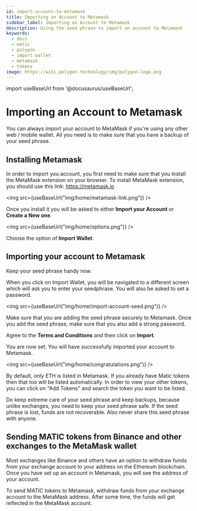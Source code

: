 ```yaml
---
id: import-account-to-metamask
title: Importing an Account to Metamask
sidebar_label: Importing an Account to Metamask
description: Using the seed phrase to import an account to Metamask
keywords:
  - docs
  - matic
  - polygon
  - import wallet
  - metamask
  - tokens
image: https://wiki.polygon.technology/img/polygon-logo.png
---
```

import useBaseUrl from '@docusaurus/useBaseUrl';

# Importing an Account to Metamask

You can always import your account to MetaMask if you're using any other web / mobile wallet. All you need is to make sure that you have a backup of your seed phrase.

## Installing Metamask

In order to import you account, you first need to make sure that you install the MetaMask extension on your browser. To install MetaMask extension, you should use this link: https://metamask.io

<img src={useBaseUrl("img/home/metamask-link.png")} />

Once you install it you will be asked to either **Import your Account** or **Create a New one**.

<img src={useBaseUrl("img/home/options.png")} />

Choose the option of **Import Wallet**.

## Importing your account to Metamask

Keep your seed phrase handy now.

When you click on Import Wallet, you will be navigated to a different screen which will ask you to enter your seedphrase. You will also be asked to set a password.

<img src={useBaseUrl("img/home/import-account-seed.png")} />

Make sure that you are adding the seed phrase securely to Metamask. Once you add the seed phrase, make sure that you also add a strong password.

Agree to the **Terms and Conditions** and then click on **Import**.

You are now set. You will have successfully imported your account to Metamask.

<img src={useBaseUrl("img/home/congratulations.png")} />

By default, only ETH is listed in Metamask. If you already have Matic tokens then that too will be listed automatically. In order to view your other tokens, you can click on "Add Tokens" and search the token you want to be listed.

Do keep extreme care of your seed phrase and keep backups, because unlike exchanges, you need to keep your seed phrase safe. If the seed phrase is lost, funds are not recoverable. Also never share this seed phrase with anyone.

## Sending MATIC tokens from Binance and other exchanges to the MetaMask wallet

Most exchanges like Binance and others have an option to withdraw funds from your exchange account to your address on the Ethereum blockchain. Once you have set up an account in Metamask, you will see the address of your account.

To send MATIC tokens to Metamask, withdraw funds from your exchange account to the MetaMask address. After some time, the funds will get reflected in the MetaMask account.